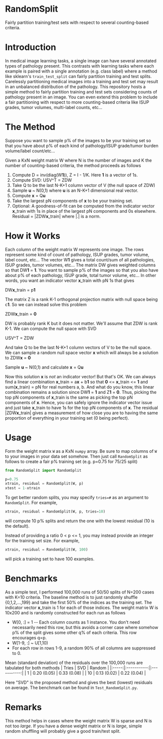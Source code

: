 # RandomSplit
Fairly partition training/test sets with respect to several counting-based criteria.

# Introduction
In medical image learning tasks, a single image can have several annotated types of pathology present. This contrasts with learning tasks where each example is paired with a single annotation (e.g. class label) where a method like sklearn's `train_test_split` can fairly partition training and test splits. Carelessly partitioning medical images into a training and test set may result in an unbalanced distribution of the pathology. This repository hosts a simple method to fairly partition training and test sets considering counts of pathology present in an image. You can even extend this problem to include a fair partitioning with respect to more counting-based criteria like ISUP grades, tumor volumes, multi-label counts, etc...

# The Method
Suppose you want to sample p% of the images to be your training set so that you have about p% of each kind of pathology/ISUP grade/tumor burden volume/label count/etc...

Given a KxN weight matrix W where N is the number of images and K the number of counting-based criteria, the method proceeds as follows
1. Compute D = inv(diag(W**1**)), Z = I - 1/K. Here **1** is a vector of 1s.
2. Compute SVD: USV^T = ZDW
3. Take Q to be the last N-K+1 column vector of V (the null space of ZDW)
4. Sample **u** ~ N(0,1) where **u** is an N-K+1 dimensional real vector.
5. Compute **x** = Q**u**
6. Take the largest pN components of **x** to be your training set.
7. Optional: A goodness-of-fit can be computed from the indicator vector **x**_train with 1s in place of the largest pN components and 0s elsewhere. Residual = |ZDW**x**_train| where |.| is a norm.

# How it Works
Each column of the weight matrix W represents one image. The rows represent some kind of count of pathology, ISUP grades, tumor volume, label count, etc... The vector W**1** gives a total count/sum of all pathologies, ISUP grades, tumor volumes, etc... The matrix DW gives weighted columns so that DW**1** = **1**. You want to sample p% of the images so that you also have about p% of each pathology, ISUP grade, total tumor volume, etc... In other words, you want an indicator vector **x**_train with pN 1s that gives

DW**x**_train = p**1**

The matrix Z is a rank K-1 orthogonal projection matrix with null space being c**1**. So we can instead solve this problem

ZDW**x**_train = **0**

DW is probably rank K but it does not matter. We'll assume that ZDW is rank K-1. We can compute the null space with SVD

USV^T = ZDW

And take Q to be the last N-K+1 column vectors of V to be the null space. We can sample a random null space vector **x** which will always be a solution to ZDW**x** = **0**

Sample **u** ~ N(0,1) and calculate **x** = Q**u**

Now this solution **x** is *not* an indicator vector! But that's OK. We can always find a linear combination **x**_train = a**x** + b**1** so that **0** <= **x**_train <= **1** and sum(**x**_train) = pN for real numbers a, b. And what do you know, this linear combination remains a solution since DW**1** = **1** and Z**1** = **0**. Thus, picking the top pN components of **x**_train is the same as picking the top pN components of **x**. Hence, you can safely ignore the indicator vector issue and just take **x**_train to have 1s for the top pN components of **x**. The residual |ZDW**x**_train| gives a measurement of how close you are to having the same proportion of everything in your training set (0 being perfect).

# Usage
Form the weight matrix `W` as a KxN `numpy` array. Be sure to map columns of `W` to your images in your data set somehow. Then just call `RandomSplit` as follows to create a fair p% training set (e.g. p=0.75 for 75/25 split)
```python
from RandomSplit import RandomSplit

p=0.75
xtrain, residual = RandomSplit(W, p)
xtest = 1-xtrain
```

To get better random splits, you may specify `tries=#` as an argument to `RandomSplit`. For example, 
```python
xtrain, residual = RandomSplit(W, p, tries=10)
```
will compute 10 p% splits and return the one with the lowest residual (10 is the default).

Instead of providing a ratio 0 < p <= 1, you may instead provide an integer for the training set size. For example,
```python
xtrain, residual = RandomSplit(W, 100)
```
will pick a training set to have 100 examples.

# Benchmarks
As a simple test, I performed 100,000 runs of 50/50 splits of N=200 cases with K=10 criteria. The baseline method is to just randomly shuffle {0,1,2,...,199} and take the first 50% of the indices as the training set. The indicator vector **x**_train is 1 for each of those indices. The weight matrix W is 10x200 and is randomly constructed for each run as follows
* W[0, :] = 1 -- Each column counts as 1 instance. You don't need necessarily need this row, but this avoids a corner case where somehow p% of the split gives some other q% of each criteria. This row encourages q=p.
* W[1-9, :] ~ U[1,10)
* For each row in rows 1-9, a random 90% of all columns are suppressed to 0.

Mean (standard deviation) of the residuals over the 100,000 runs are tabulated for both methods
| Tries |     SVD     |   Random    |
|:-----:|:-----------:|:-----------:|
|  1    | 0.20 (0.05) | 0.33 (0.08) |
|  10   | 0.13 (0.02) | 0.22 (0.04) |

Here "SVD" is the proposed method and gives the best (lowest) residuals on average. The benchmark can be found in `Test_RandomSplit.py`.

# Remarks
This method helps in cases where the weight matrix W is sparse and N is not too *large*. If you have a dense weight matrix or N is *large*, simple random shuffling will probably give a good train/test split.

